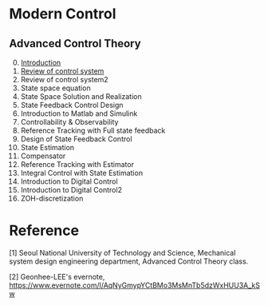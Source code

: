 # Modern Control

## Advanced Control Theory

0. [Introduction](https://github.com/Geonhee-LEE/control/blob/master/Modern%20Control/Introduction.md)
1. [Review of control system](https://github.com/Geonhee-LEE/control/blob/master/Modern%20Control/Review%20of%20control%20system.md)
2. Review of control system2
3. State space equation
4. State Space Solution and Realization
5. State Feedback Control Design
6. Introduction to Matlab and Simulink
7. Controllability & Observability 
8. Reference Tracking with Full state feedback
9. Design of State Feedback Control
10. State Estimation 
11. Compensator 
12. Reference Tracking with Estimator
13. Integral Control with State Estimation
14. Introduction to Digital Control
15. Introduction to Digital Control2
16. ZOH-discretization 




# Reference
[1] Seoul National University of Technology and Science, Mechanical system design engineering department, Advanced Control Theory class.

[2] Geonhee-LEE's evernote, https://www.evernote.com/l/AqNyGmypYCtBMo3MsMnTb5dzWxHUU3A_kSw
